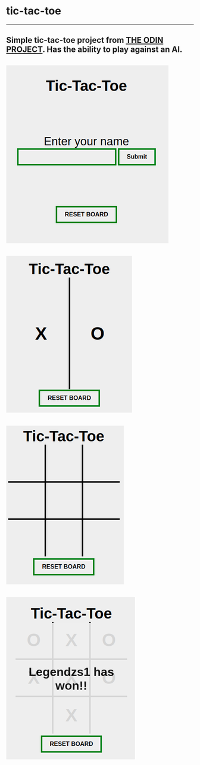 # tic-tac-toe
---------------------------------------


Simple tic-tac-toe project from [THE ODIN PROJECT](https://www.theodinproject.com/courses/javascript/lessons/tic-tac-toe-javascript?ref=lnav). Has the ability to play against an AI.
---------------------------------------






	
![](images/username.png)
---------------------------------------
![](images/choosePiece.png)
---------------------------------------
![](images/board.png)
---------------------------------------
![](images/winner.png)
---------------------------------------